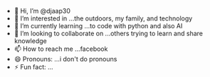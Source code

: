 - 👋 Hi, I’m @djaap30
- 👀 I’m interested in ...the outdoors, my family, and technology
- 🌱 I’m currently learning ...to code with python and also AI
- 💞️ I’m looking to collaborate on ...others trying to learn and share knowledge
- 📫 How to reach me ...facebook
- 😄 Pronouns: ...i don't do pronouns
- ⚡ Fun fact: ...

<!---
djaap30/djaap30 is a ✨ special ✨ repository because its `README.md` (this file) appears on your GitHub profile.
You can click the Preview link to take a look at your changes.
--->
